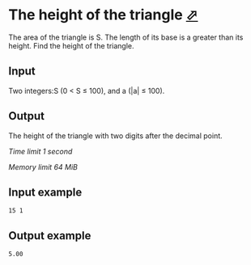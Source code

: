 # The height of the triangle [⬀](https://www.e-olymp.com/en/contests/8947/problems/77346)

The area of the triangle is S. The length of its base is a greater than its height. Find the height of the triangle.

## Input

Two integers:S (0 < S ≤ 100), and a (|a| ≤ 100).

## Output

The height of the triangle with two digits after the decimal point.

_Time limit 1 second_

_Memory limit 64 MiB_

## Input example
```
15 1
```

## Output example
```
5.00
```
